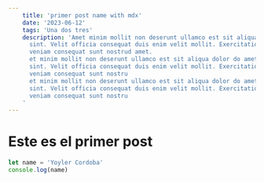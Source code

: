 ```yaml
---
    title: 'primer post name with mdx'
    date: '2023-06-12'
    tags: 'Una dos tres'
    description: 'Amet minim mollit non deserunt ullamco est sit aliqua dolor do amet
      sint. Velit officia consequat duis enim velit mollit. Exercitation
      veniam consequat sunt nostrud amet.
      et minim mollit non deserunt ullamco est sit aliqua dolor do amet
      sint. Velit officia consequat duis enim velit mollit. Exercitation
      veniam consequat sunt nostru
      et minim mollit non deserunt ullamco est sit aliqua dolor do amet
      sint. Velit officia consequat duis enim velit mollit. Exercitation
      veniam consequat sunt nostru
    '
---
```


# Este es el primer post

```js
let name = 'Yoyler Cordoba'
console.log(name)
```
